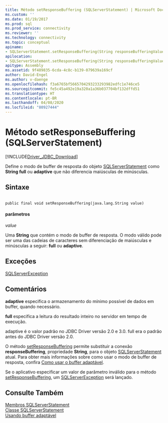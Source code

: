 ```yaml
---
title: Método setResponseBuffering (SQLServerStatement) | Microsoft Docs
ms.custom: ''
ms.date: 01/19/2017
ms.prod: sql
ms.prod_service: connectivity
ms.reviewer: ''
ms.technology: connectivity
ms.topic: conceptual
apiname:
- SQLServerStatement.setResponseBuffering(String responseBufferingValue)
apilocation:
- SQLServerStatement.setResponseBuffering(String responseBufferingValue)
apitype: Assembly
ms.assetid: 9f489835-6cda-4c8c-b139-079639a169cf
author: David-Engel
ms.author: v-daenge
ms.openlocfilehash: f3a6765bf5665704293233293982edfc1e746ce5
ms.sourcegitcommit: fe5c45a492e19a320a1a36b037704bf132dffd51
ms.translationtype: HT
ms.contentlocale: pt-BR
ms.lasthandoff: 04/08/2020
ms.locfileid: "80927444"
---
```

# <a name="setresponsebuffering-method-sqlserverstatement"></a>Método setResponseBuffering (SQLServerStatement)
[!INCLUDE[Driver_JDBC_Download](../../../includes/driver_jdbc_download.md)]

  Define o modo de buffer de resposta do objeto [SQLServerStatement](../../../connect/jdbc/reference/sqlserverstatement-class.md) como **String full** ou **adaptive** que não diferencia maiúsculas de minúsculas.  
  
## <a name="syntax"></a>Sintaxe  
  
```  
  
public final void setResponseBuffering(java.lang.String value)  
```  
  
#### <a name="parameters"></a>parâmetros  
 *value*  
  
 Uma **String** que contém o modo de buffer de resposta. O modo válido pode ser uma das cadeias de caracteres sem diferenciação de maiúsculas e minúsculas a seguir: **full** ou **adaptive**.  
  
## <a name="exceptions"></a>Exceções  
 [SQLServerException](../../../connect/jdbc/reference/sqlserverexception-class.md)  
  
## <a name="remarks"></a>Comentários  
 **adaptive** especifica o armazenamento do mínimo possível de dados em buffer, quando necessário.  
  
 **full** especifica a leitura do resultado inteiro no servidor em tempo de execução.  
  
 adaptive é o valor padrão no JDBC Driver versão 2.0 e 3.0. full era o padrão antes do JDBC Driver versão 2.0.  
  
 O método [setResponseBuffering](../../../connect/jdbc/reference/setresponsebuffering-method-sqlserverstatement.md) permite substituir a conexão **responseBuffering**, propriedade **String**, para o objeto [SQLServerStatement](../../../connect/jdbc/reference/sqlserverstatement-class.md) atual. Para obter mais informações sobre como usar o modo de buffer de resposta, confira [Como usar o buffer adaptável](../../../connect/jdbc/using-adaptive-buffering.md).  
  
 Se o aplicativo especificar um valor de parâmetro inválido para o método [setResponseBuffering](../../../connect/jdbc/reference/setresponsebuffering-method-sqlserverstatement.md), um [SQLServerException](../../../connect/jdbc/reference/sqlserverexception-class.md) será lançado.  
  
## <a name="see-also"></a>Consulte Também  
 [Membros SQLServerStatement](../../../connect/jdbc/reference/sqlserverstatement-members.md)   
 [Classe SQLServerStatement](../../../connect/jdbc/reference/sqlserverstatement-class.md)   
 [Usando buffer adaptável](../../../connect/jdbc/using-adaptive-buffering.md)  
  
  
